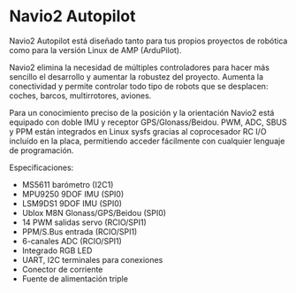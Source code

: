 <!--
---
name: Navio2 Autopilot
class: board
type: gps,motor,sensor
formfactor: HAT
manufacturer: Emlid
collected: Other
description: Full drone controller for Raspberry Pi
url: https://docs.emlid.com/navio2/
github: https://github.com/emlid/Navio2
buy: https://emlid.com/shop/navio2/
image: 'emlid-navio2.png'
pincount: 40
eeprom: setup
power:
  '1':
  '2':
ground:
  '6':
  '9':
  '14':
  '20':
  '25':
  '30':
  '34':
  '39':
pin:
  '3':
    name: MS5611 Data
    mode: i2c
  '5':
    name: MS5611 Clock
    mode: i2c
  '7':
    name: Red LED
    mode: output
    active: high
  '13':
    name: Green LED
    mode: output
    active: high
  '15':
    name: LSM9DS1 Magneto CS
    mode: chipselect
    active: high
  '16':
    name: MPU9250 Interrupt
    mode: output
    active: high
  '18':
    name: RCIO PC10
  '19':
    mode: spi
  '21':
    mode: spi
  '22':
    name: LSM9DS1 Accel/Gyro CS
    mode: chipselect
    active: high
  '23':
    mode: spi
  '24':
  '26':
    name: MPU9250 Chip Select
    mode: chipselect
    active: high
  '29':
    name: RCIO PC11
  '31':
    name: Blue LED
    mode: output
    active: high
  '32':
    name: RCIO Clock
  '33':
    name: RCIO Data
  '35':
    name: RCIO MISO
    mode: spi
  '36':
    name: RCIO Chip Select
    mode: chipselect
    active: high
  '38':
    name: RCIO MOSI
    mode: spi
  '40':
    name: RCIO SCLK
    mode: spi
i2c:
  '0x77':
    name: Barometer
    device: MS5611
-->
# Navio2 Autopilot

Navio2 Autopilot está diseñado tanto para tus propios proyectos de robótica como para la versión Linux de AMP (ArduPilot).

Navio2 elimina la necesidad de múltiples controladores para hacer más sencillo el desarrollo y aumentar la robustez del proyecto. Aumenta la conectividad y permite controlar todo tipo de robots que se desplacen: coches, barcos, multirrotores, aviones.

Para un conocimiento preciso de la posición y la orientación Navio2 está equipado con doble IMU y receptor GPS/Glonass/Beidou. PWM, ADC, SBUS y PPM están integrados en Linux sysfs gracias al coprocesador RC I/O incluído en la placa, permitiendo acceder fácilmente con cualquier lenguaje de programación.

Especificaciones:

* MS5611 barómetro (I2C1)
* MPU9250 9DOF IMU (SPI0)
* LSM9DS1 9DOF IMU (SPI0)
* Ublox M8N Glonass/GPS/Beidou (SPI0)
* 14 PWM salidas servo (RCIO/SPI1)
* PPM/S.Bus entrada (RCIO/SPI1)
* 6-canales ADC (RCIO/SPI1)
* Integrado RGB LED
* UART, I2C terminales para conexiones
* Conector de corriente
* Fuente de alimentación triple 

